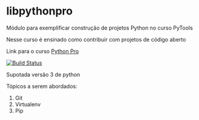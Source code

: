 # libpythonpro
Módulo para exemplificar construção de projetos Python no curso PyTools

Nesse curso é ensinado como contribuir com projetos de código aberto

Link para o curso [Python Pro](https://www.python.pro.br)

[![Build Status](https://app.travis-ci.com/telemac-dev/libpythonpro.svg?branch=main)](https://app.travis-ci.com/telemac-dev/libpythonpro)

Supotada versão 3 de python

Tópicos a serem abordados:
 1. Git
 2. Virtualenv
 3. Pip
 